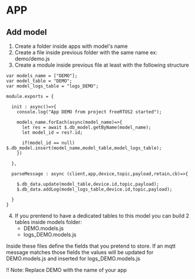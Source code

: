 # APP

## Add model

1. Create a folder inside apps with model's name
2. Create a file inside previous folder with the same name
	ex: demo/demo.js
3. Create a module inside previous file at least with the following structure

```
var models_name = ["DEMO"];
var model_table = "DEMO";
var model_logs_table = "logs_DEMO";

module.exports = {

  init : async()=>{
    console.log("App DEMO from project freeRTOS2 started");

    models_name.forEach(async(model_name)=>{
      let res = await $.db_model.getByName(model_name);
      let model_id = res?.id;

      if(model_id == null) $.db_model.insert(model_name,model_table,model_logs_table);
    })

  },

  parseMessage : async (client,app,device,topic,payload,retain,cb)=>{

    $.db_data.update(model_table,device.id,topic,payload);
    $.db_data.addLog(model_logs_table,device.id,topic,payload);

  }
}
```

4. If you prentend to have a dedicated tables to this model you can build 2 tables inside models folder:
	- DEMO.models.js
	- logs_DEMO.models.js

Inside these files define the fields that you pretend to store.
If an mqtt message matches those fields the values will be updated for DEMO.models.js and inserted for logs_DEMO.models.js

!! Note: Replace DEMO with the name of your app

